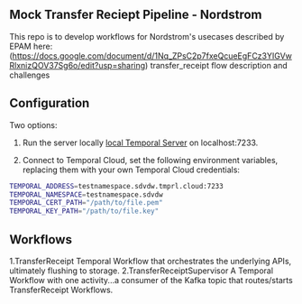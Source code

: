 ## Mock Transfer Reciept Pipeline - Nordstrom

This repo is to develop workflows for Nordstrom's usecases described by EPAM here: (https://docs.google.com/document/d/1Nq_ZPsC2p7fxeQcueEgFCz3YIGVwRlxnizQOV37Sg6o/edit?usp=sharing) transfer_receipt flow description and challenges

## Configuration

Two options:
1. Run the server locally  [local Temporal Server](https://docs.temporal.io/cli#starting-the-temporal-server)  on localhost:7233.

2. Connect to Temporal Cloud, set the following environment variables, replacing them with your own Temporal Cloud credentials:

```bash
TEMPORAL_ADDRESS=testnamespace.sdvdw.tmprl.cloud:7233
TEMPORAL_NAMESPACE=testnamespace.sdvdw
TEMPORAL_CERT_PATH="/path/to/file.pem"
TEMPORAL_KEY_PATH="/path/to/file.key"
````

## Workflows
1.TransferReceipt
Temporal Workflow that orchestrates the underlying APIs, ultimately flushing to storage.
2.TransferReceiptSupervisor
A Temporal Workflow with one activity...a consumer of the Kafka topic that routes/starts TransferReceipt Workflows.

